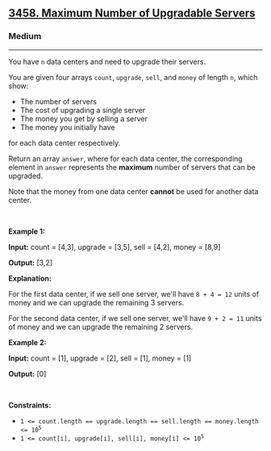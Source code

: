 <h2><a href="https://leetcode.com/problems/maximum-number-of-upgradable-servers">3458. Maximum Number of Upgradable Servers</a></h2><h3>Medium</h3><hr><p>You have <code>n</code> data centers and need to upgrade their servers.</p>

<p>You are given four arrays <code>count</code>, <code>upgrade</code>, <code>sell</code>, and <code>money</code> of length <code>n</code>, which show:</p>

<ul>
	<li>The number of servers</li>
	<li>The cost of upgrading a single server</li>
	<li>The money you get by selling a server</li>
	<li>The money you initially have</li>
</ul>

<p>for each data center respectively.</p>

<p>Return an array <code>answer</code>, where for each data center, the corresponding element in <code>answer</code> represents the <strong>maximum</strong> number of servers that can be upgraded.</p>

<p>Note that the money from one data center <strong>cannot</strong> be used for another data center.</p>

<p>&nbsp;</p>
<p><strong class="example">Example 1:</strong></p>

<div class="example-block">
<p><strong>Input:</strong> <span class="example-io">count = [4,3], upgrade = [3,5], sell = [4,2], money = [8,9]</span></p>

<p><strong>Output:</strong> <span class="example-io">[3,2]</span></p>

<p><strong>Explanation:</strong></p>

<p>For the first data center, if we sell one server, we&#39;ll have <code>8 + 4 = 12</code> units of money and we can upgrade the remaining 3 servers.</p>

<p>For the second data center, if we sell one server, we&#39;ll have <code>9 + 2 = 11</code> units of money and we can upgrade the remaining 2 servers.</p>
</div>

<p><strong class="example">Example 2:</strong></p>

<div class="example-block">
<p><strong>Input:</strong> <span class="example-io">count = [1], upgrade = [2], sell = [1], money = [1]</span></p>

<p><strong>Output:</strong> <span class="example-io">[0]</span></p>
</div>

<p>&nbsp;</p>
<p><strong>Constraints:</strong></p>

<ul>
	<li><code>1 &lt;= count.length == upgrade.length == sell.length == money.length &lt;= 10<sup>5</sup></code></li>
	<li><code>1 &lt;= count[i], upgrade[i], sell[i], money[i] &lt;= 10<sup>5</sup></code></li>
</ul>
